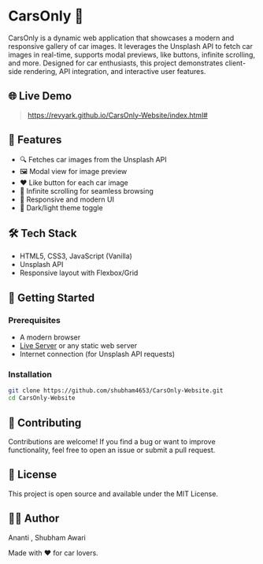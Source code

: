 # CarsOnly 🚗

CarsOnly is a dynamic web application that showcases a modern and responsive gallery of car images. It leverages the Unsplash API to fetch car images in real-time, supports modal previews, like buttons, infinite scrolling, and more. Designed for car enthusiasts, this project demonstrates client-side rendering, API integration, and interactive user features.

## 🌐 Live Demo

> https://revyark.github.io/CarsOnly-Website/index.html#

## 📸 Features

- 🔍 Fetches car images from the Unsplash API
- 🖼️ Modal view for image preview
- ❤️ Like button for each car image
- 🔁 Infinite scrolling for seamless browsing
- 📱 Responsive and modern UI
- 🌙 Dark/light theme toggle 

## 🛠️ Tech Stack

- HTML5, CSS3, JavaScript (Vanilla)
- Unsplash API
- Responsive layout with Flexbox/Grid

## 🚀 Getting Started

### Prerequisites

- A modern browser
- [Live Server](https://marketplace.visualstudio.com/items?itemName=ritwickdey.LiveServer) or any static web server
- Internet connection (for Unsplash API requests)

### Installation

```bash
git clone https://github.com/shubham4653/CarsOnly-Website.git
cd CarsOnly-Website
```
## 🙌 Contributing
Contributions are welcome! If you find a bug or want to improve functionality, feel free to open an issue or submit a pull request.

## 📄 License
This project is open source and available under the MIT License.

## 👨‍💻 Author
Ananti , 
Shubham Awari


Made with ❤️ for car lovers.

